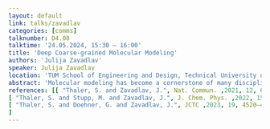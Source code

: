```yaml
---
layout: default
link: talks/zavadlav
categories: [comms]
talknumber: D4.08
talktime: '24.05.2024, 15:30 – 16:00'
title: 'Deep Coarse-grained Molecular Modeling'
authors: 'Julija Zavadlav'
speaker: Julija Zavadlav 
location: 'TUM School of Engineering and Design, Technical University of Munich'
abstract: 'Molecular modeling has become a cornerstone of many disciplines, including material science. However, the quality of predictions critically depends on the employed model that defines particle interactions. A class of models with tremendous success in recent years are neural network (NN) potentials due to their flexibility and capacity to learn many-body interactions. In this talk, I will present the current state-of-the-art in deep coarse-grained molecular modeling [1,2,3]. I will discuss the ongoing challenge of sufficiently large and broad training datasets and our approaches to alleviate this issue, including novel training objectives, combining different data sources, Bayesian uncertainty quantification, and active learning. I will showcase the effectiveness of these approaches for various test case biophysical systems.'
references: [[ "Thaler, S. and Zavadlav, J.", Nat. Commun. ,2021, 12, 6884],
[ "Thaler, S. and Stupp, M. and Zavadlav, J.", J. Chem. Phys. ,2022, 157, 244103],
[ "Thaler, S. and Doehner, G. and Zavadlav, J.", JCTC ,2023, 19, 4520–4532],   
]
---
```

